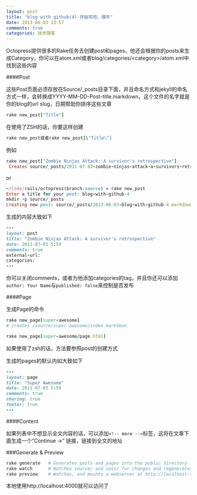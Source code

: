 ```yaml
---
layout: post
title: "blog with github(4)-开始写吧，骚年"
date: 2013-06-03 13:57
comments: true
categories: 技术随笔 
---
```



Octopress提供很多的Rake任务去创建post和pages，他还会根据你的posts来生成Category，你可以在atom.xml或者blog/categories/\<category\>/atom.xml中找到这些内容


####Post

这些Post页面必须存放在Source/_posts目录下面，并且命名方式和jekyll的命名方式一样，会转换成YYYY-MM-DD-Post-title.markdown，这个文件的名字就是你的blog的url slug，日期帮助你排序这些文章


```ruby
rake new_post["Title"]
```

在使用了ZSH的话，你要这样创建

```ruby
rake new_post或者rake new_post[\"Title\"]
```

例如

```ruby
rake new_post["Zombie Ninjas Attack: A survivor's retrospective"]
 Creates source/_posts/2011-07-03-zombie-ninjas-attack-a-survivors-retrospective.markdown
```
or

```ruby
~/Code/rails/octopress(branch:source) » rake new_post                        
Enter a title for your post: blog-with-github-4
mkdir -p source/_posts
Creating new post: source/_posts/2013-06-03-blog-with-github-4.markdown
```


生成的内容大致如下

```ruby
---
layout: post
title: "Zombie Ninjas Attack: A survivor's retrospective"
date: 2011-07-03 5:59
comments: true
external-url:
categories:
---
```

你可以关闭comments，或者为他添加categories的tag，并且你还可以添加`author: Your Name`与`published: false`来控制是否发布


####Page

生成Page的命令

```ruby
rake new_page[super-awesome]
# creates /source/super-awesome/index.markdown

rake new_page[super-awesome/page.html]
```

如果使用了zsh的话，方法要参照post的创建方式

生成的pages的默认内如大致如下

```ruby
---
layout: page
title: "Super Awesome"
date: 2011-07-03 5:59
comments: true
sharing: true
footer: true
---
```

####Content

如果列表中不想显示全文内容的话，可以添加`<!-- more -->`标签，这将在文章下面生成一个“Continue →” 链接，链接到全文的地址




###Generate & Preview

```ruby
rake generate   # Generates posts and pages into the public directory
rake watch      # Watches source/ and sass/ for changes and regenerates
rake preview    # Watches, and mounts a webserver at http://localhost:4000
```

本地使用http://localhost:4000就可以访问了







